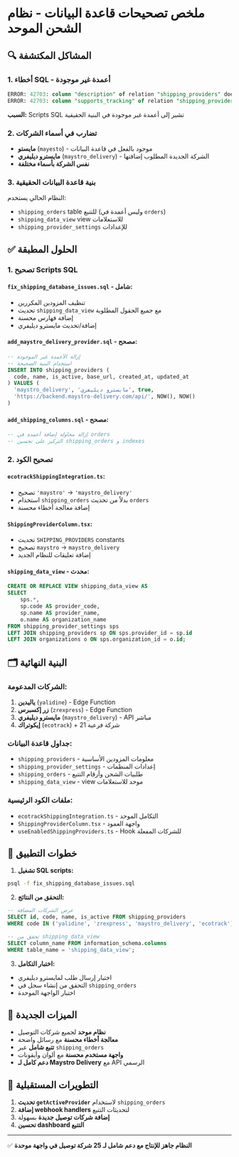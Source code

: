 # ملخص تصحيحات قاعدة البيانات - نظام الشحن الموحد

## 🔍 **المشاكل المكتشفة**

### **1. أخطاء SQL - أعمدة غير موجودة**
```sql
ERROR: 42703: column "description" of relation "shipping_providers" does not exist
ERROR: 42703: column "supports_tracking" of relation "shipping_providers" does not exist
```

**السبب:** Scripts SQL تشير إلى أعمدة غير موجودة في البنية الحقيقية

### **2. تضارب في أسماء الشركات**
- **مايستو** (`mayesto`) - موجود بالفعل في قاعدة البيانات
- **مايسترو ديليفري** (`maystro_delivery`) - الشركة الجديدة المطلوب إضافتها
- **نفس الشركة بأسماء مختلفة** 

### **3. بنية قاعدة البيانات الحقيقية**
النظام الحالي يستخدم:
- `shipping_orders` table للتتبع (وليس أعمدة في `orders`)
- `shipping_data_view` view للاستعلامات
- `shipping_provider_settings` للإعدادات

## ✅ **الحلول المطبقة**

### **1. تصحيح Scripts SQL**

#### `fix_shipping_database_issues.sql` - شامل:
- تنظيف المزودين المكررين
- تحديث `shipping_data_view` مع جميع الحقول المطلوبة
- إضافة فهارس محسنة
- إضافة/تحديث مايسترو ديليفري

#### `add_maystro_delivery_provider.sql` - مصحح:
```sql
-- إزالة الأعمدة غير الموجودة
-- استخدام البنية الصحيحة
INSERT INTO shipping_providers (
  code, name, is_active, base_url, created_at, updated_at
) VALUES (
  'maystro_delivery', 'مايسترو ديليفري', true, 
  'https://backend.maystro-delivery.com/api/', NOW(), NOW()
)
```

#### `add_shipping_columns.sql` - مصحح:
```sql
-- إزالة محاولة إضافة أعمدة في orders
-- التركيز على تحسين shipping_orders و indexes
```

### **2. تصحيح الكود**

#### `ecotrackShippingIntegration.ts`:
- تصحيح `'maystro'` → `'maystro_delivery'`
- استخدام `shipping_orders` بدلاً من تحديث `orders`
- إضافة معالجة أخطاء محسنة

#### `ShippingProviderColumn.tsx`:
- تحديث `SHIPPING_PROVIDERS` constants
- تصحيح `maystro` → `maystro_delivery`
- إضافة تعليقات للنظام الجديد

#### `shipping_data_view` - محدث:
```sql
CREATE OR REPLACE VIEW shipping_data_view AS
SELECT 
    sps.*, 
    sp.code AS provider_code,
    sp.name AS provider_name,
    o.name AS organization_name
FROM shipping_provider_settings sps
LEFT JOIN shipping_providers sp ON sps.provider_id = sp.id
LEFT JOIN organizations o ON sps.organization_id = o.id;
```

## 🗂️ **البنية النهائية**

### **الشركات المدعومة:**
1. **ياليدين** (`yalidine`) - Edge Function
2. **زر إكسبرس** (`zrexpress`) - Edge Function  
3. **مايسترو ديليفري** (`maystro_delivery`) - API مباشر
4. **إيكوتراك** (`ecotrack`) + 21 شركة فرعية

### **جداول قاعدة البيانات:**
- `shipping_providers` - معلومات المزودين الأساسية
- `shipping_provider_settings` - إعدادات المنظمات
- `shipping_orders` - طلبيات الشحن وأرقام التتبع
- `shipping_data_view` - view موحد للاستعلامات

### **ملفات الكود الرئيسية:**
- `ecotrackShippingIntegration.ts` - التكامل الموحد
- `ShippingProviderColumn.tsx` - واجهة العمود
- `useEnabledShippingProviders.ts` - Hook للشركات المفعلة

## 🚀 **خطوات التطبيق**

1. **تشغيل SQL scripts:**
```bash
psql -f fix_shipping_database_issues.sql
```

2. **التحقق من النتائج:**
```sql
-- عرض الشركات المضافة
SELECT id, code, name, is_active FROM shipping_providers 
WHERE code IN ('yalidine', 'zrexpress', 'maystro_delivery', 'ecotrack');

-- تحقق من shipping_data_view
SELECT column_name FROM information_schema.columns 
WHERE table_name = 'shipping_data_view';
```

3. **اختبار التكامل:**
- اختبار إرسال طلب لمايسترو ديليفري
- التحقق من إنشاء سجل في `shipping_orders`
- اختبار الواجهة الموحدة

## 🎯 **الميزات الجديدة**

- **نظام موحد** لجميع شركات التوصيل
- **معالجة أخطاء محسنة** مع رسائل واضحة
- **تتبع شامل** عبر `shipping_orders`
- **واجهة مستخدم محسنة** مع ألوان وأيقونات
- **دعم كامل لـ Maystro Delivery** مع API الرسمي

## 🔮 **التطويرات المستقبلية**

1. **تحديث `getActiveProvider`** لاستخدام `shipping_orders`
2. **إضافة webhook handlers** لتحديثات التتبع
3. **إضافة شركات توصيل جديدة** بسهولة
4. **تحسين dashboard التتبع**

---

✅ **النظام جاهز للإنتاج مع دعم شامل لـ 25 شركة توصيل في واجهة موحدة** 